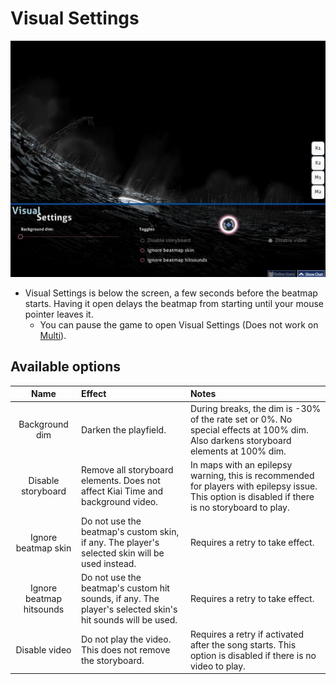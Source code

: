 # Visual Settings

![Example of Visual Settings](img/VisualSettings.jpg "Example of Visual Settings")

- Visual Settings is below the screen, a few seconds before the beatmap starts. Having it open delays the beatmap from starting until your mouse pointer leaves it. 
    - You can pause the game to open Visual Settings (Does not work on [Multi](/wiki/Multi)).

## Available options

|           Name           | Effect                                                                                                    | Notes                                                                                                                                             |
|:------------------------:|:--------------------------------------------------------------------------------------------------------- |:------------------------------------------------------------------------------------------------------------------------------------------------- |
|      Background dim      | Darken the playfield.                                                                                     | During breaks, the dim is -30% of the rate set or 0%. No special effects at 100% dim. Also darkens storyboard elements at 100% dim.               |
|    Disable storyboard    | Remove all storyboard elements. Does not affect Kiai Time and background video.                           | In maps with an epilepsy warning, this is recommended for players with epilepsy issue. This option is disabled if there is no storyboard to play. |
|   Ignore beatmap skin    | Do not use the beatmap's custom skin, if any. The player's selected skin will be used instead.            | Requires a retry to take effect.                                                                                                                  |
| Ignore beatmap hitsounds | Do not use the beatmap's custom hit sounds, if any. The player's selected skin's hit sounds will be used. | Requires a retry to take effect.                                                                                                                  |
|      Disable video       | Do not play the video. This does not remove the storyboard.                                               | Requires a retry if activated after the song starts. This option is disabled if there is no video to play.                                        |